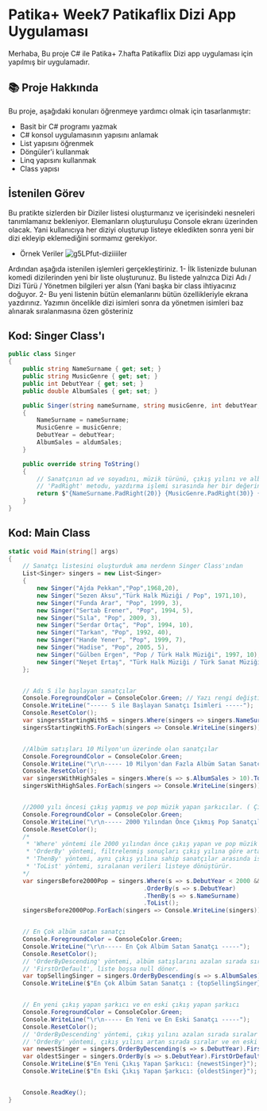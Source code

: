 # Patika+ Week7 Patikaflix Dizi App Uygulaması
Merhaba,
Bu proje C# ile Patika+ 7.hafta Patikaflix Dizi app uygulaması için yapılmış bir uygulamadır.

## 📚 Proje Hakkında
Bu proje, aşağıdaki konuları öğrenmeye yardımcı olmak için tasarlanmıştır:
- Basit bir C# programı yazmak
- C# konsol uygulamasının yapısını anlamak
- List yapısını öğrenmek
- Döngüler'i kullanmak
- Linq yapısını kullanmak
- Class yapısı


## İstenilen Görev
Bu pratikte sizlerden bir Diziler listesi oluşturmanız ve içerisindeki nesneleri tanımlamanız bekleniyor. Elemanların oluşturuluşu Console ekranı üzerinden olacak.
Yani kullanıcıya her diziyi oluşturup listeye ekledikten sonra yeni bir dizi ekleyip eklemediğini sormamız gerekiyor.

- Örnek Veriler
![g5LPfut-diziiiiler](https://github.com/user-attachments/assets/0917478b-c004-47a1-beb9-eb14894ef0ec)

Ardından aşağıda istenilen işlemleri gerçekleştiriniz.
1- İlk listenizde bulunan komedi dizilerinden yeni bir liste oluşturunuz. Bu listede yalnızca Dizi Adı / Dizi Türü / Yönetmen bilgileri yer alsın (Yani başka bir class ihtiyacınız doğuyor.
2- Bu yeni listenin bütün elemanlarını bütün özellikleriyle ekrana yazdırınız. Yazımın öncelikle dizi isimleri sonra da yönetmen isimleri baz alınarak sıralanmasına özen gösteriniz
    


## Kod: Singer Class'ı
```csharp
public class Singer 
{
    public string NameSurname { get; set; }
    public string MusicGenre { get; set; }
    public int DebutYear { get; set; }
    public double AlbumSales { get; set; }

    public Singer(string nameSurname, string musicGenre, int debutYear, double aldumSales)
    {
        NameSurname = nameSurname;
        MusicGenre = musicGenre;
        DebutYear = debutYear;
        AlbumSales = aldumSales;
    }

    public override string ToString()
    {
        // Sanatçının ad ve soyadını, müzik türünü, çıkış yılını ve albüm satışlarını belirli bir formatta döndürür.
        // 'PadRight' metodu, yazdırma işlemi sırasında her bir değerin sağda hizalanmasını sağlar.
        return $"{NameSurname.PadRight(20)} {MusicGenre.PadRight(30)} {DebutYear}         yaklaşık {AlbumSales} milyon";
    }
}
```

## Kod: Main Class

```csharp
static void Main(string[] args)
{
    // Sanatçı listesini oluşturduk ama nerdenn Singer Class'ından 
    List<Singer> singers = new List<Singer>
    {
        new Singer("Ajda Pekkan","Pop",1968,20),
        new Singer("Sezen Aksu","Türk Halk Müziği / Pop", 1971,10),
        new Singer("Funda Arar", "Pop", 1999, 3),
        new Singer("Sertab Erener", "Pop", 1994, 5),
        new Singer("Sıla", "Pop", 2009, 3),
        new Singer("Serdar Ortaç", "Pop", 1994, 10),
        new Singer("Tarkan", "Pop", 1992, 40),
        new Singer("Hande Yener", "Pop", 1999, 7),
        new Singer("Hadise", "Pop", 2005, 5),
        new Singer("Gülben Ergen", "Pop / Türk Halk Müziği", 1997, 10),
        new Singer("Neşet Ertaş", "Türk Halk Müziği / Türk Sanat Müziği", 1960, 2)
    };


    // Adı S ile başlayan sanatçılar
    Console.ForegroundColor = ConsoleColor.Green; // Yazı rengi değiştirme
    Console.WriteLine("----- S ile Başlayan Sanatçı İsimleri -----");
    Console.ResetColor();
    var singersStartingWithS = singers.Where(singers => singers.NameSurname.StartsWith("S")).ToList(); // where ile filtreledik StartWitd kullan
    singersStartingWithS.ForEach(singers => Console.WriteLine(singers)); // filtrelenen veriyi yazdırdık döngü ile


    //Albüm satışları 10 Milyon'un üzerinde olan sanatçılar
    Console.ForegroundColor = ConsoleColor.Green;
    Console.WriteLine("\r\n----- 10 Milyon'dan Fazla Albüm Satan Sanatçılar -----");
    Console.ResetColor();
    var singersWithHighSales = singers.Where(s => s.AlbumSales > 10).ToList(); // 'Where' yöntemi ile 10 milyonun üzerinde albüm satan sanatçıları filtreliyoruz.
    singersWithHighSales.ForEach(singers => Console.WriteLine(singers));  // filtrelenen veriyi yazdırdık döngü ile


    //2000 yılı öncesi çıkış yapmış ve pop müzik yapan şarkıcılar. ( Çıkış yıllarına göre gruplayarak, alfabetik bir sıralı.
    Console.ForegroundColor = ConsoleColor.Green;
    Console.WriteLine("\r\n----- 2000 Yılından Önce Çıkmış Pop Sanatçıları -----");
    Console.ResetColor();
    /*
     * 'Where' yöntemi ile 2000 yılından önce çıkış yapan ve pop müzik yapan sanatçıları filtreliyoruz.
     * 'OrderBy' yöntemi, filtrelenmiş sonuçları çıkış yılına göre artan sırada sıralar.
     * 'ThenBy' yöntemi, aynı çıkış yılına sahip sanatçılar arasında isimlerine göre alfabetik sıralama yapar.
     * 'ToList' yöntemi, sıralanan verileri listeye dönüştürür.
    */
    var singersBefore2000Pop = singers.Where(s => s.DebutYear < 2000 && s.MusicGenre.Contains("Pop"))
                                      .OrderBy(s => s.DebutYear)
                                      .ThenBy(s => s.NameSurname)
                                      .ToList();
    singersBefore2000Pop.ForEach(singers => Console.WriteLine(singers));


    // En Çok albüm satan sanatçı
    Console.ForegroundColor = ConsoleColor.Green;
    Console.WriteLine("\r\n----- En Çok Albüm Satan Sanatçı -----");
    Console.ResetColor();
    // 'OrderByDescending' yöntemi, albüm satışlarını azalan sırada sıralar ve en yüksek satışa sahip sanatçıyı bulur.
    // 'FirstOrDefault', liste boşsa null döner.
    var topSellingSinger = singers.OrderByDescending(s => s.AlbumSales).FirstOrDefault();
    Console.WriteLine($"En Çok Albüm Satan Sanatçı : {topSellingSinger}");


    // En yeni çıkış yapan şarkıcı ve en eski çıkış yapan şarkıcı
    Console.ForegroundColor = ConsoleColor.Green;
    Console.WriteLine("\r\n----- En Yeni ve En Eski Sanatçı -----");
    Console.ResetColor();
    // 'OrderByDescending' yöntemi, çıkış yılını azalan sırada sıralar ve en yeni sanatçıyı bulur.
    // 'OrderBy' yöntemi, çıkış yılını artan sırada sıralar ve en eski sanatçıyı bulur.
    var newestSinger = singers.OrderByDescending(s => s.DebutYear).First();
    var oldestSinger = singers.OrderBy(s => s.DebutYear).FirstOrDefault();
    Console.WriteLine($"En Yeni Çıkış Yapan Şarkıcı: {newestSinger}");
    Console.WriteLine($"En Eski Çıkış Yapan Şarkıcı: {oldestSinger}");


    Console.ReadKey();
}
```






